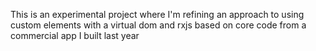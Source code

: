 This is an experimental project where I'm refining an approach to using custom elements with a virtual dom and rxjs based on core code from a commercial app I built last year

